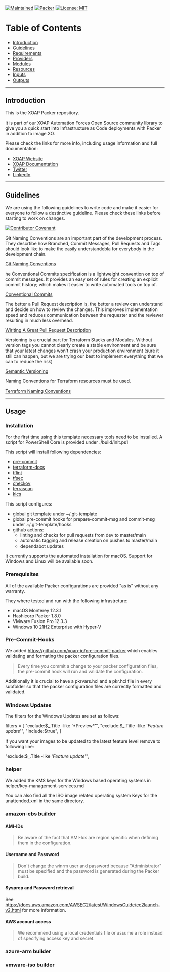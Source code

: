[![Maintained](https://img.shields.io/badge/Maintained%20by-XOAP-success)](https://xoap.io)
[![Packer](https://img.shields.io/badge/Packer-%3E%3D1.8.0-blue)](https://packer.io)
[![License: MIT](https://img.shields.io/badge/License-MIT-yellow.svg)](https://opensource.org/licenses/MIT)

# Table of Contents

- [Introduction](#introduction)
- [Guidelines](#guidelines)
- [Requirements](#requirements)
- [Providers](#providers)
- [Modules](#modules)
- [Resources](#resources)
- [Inputs](#inputs)
- [Outputs](#outputs)

---

## Introduction

This is the XOAP Packer repository.

It is part of our XOAP Automation Forces Open Source community library to give you a quick start into Infrastructure as Code deployments with Packer in addition to image.XO.

Please check the links for more info, including usage information and full documentation:

- [XOAP Website](https://xoap.io)
- [XOAP Documentation](https://docs.xoap.io)
- [Twitter](https://twitter.com/xoap_io)
- [LinkedIn](https://www.linkedin.com/company/xoap_io)

---

## Guidelines

We are using the following guidelines to write code and make it easier for everyone to follow a destinctive guideline. Please check these links before starting to work on changes.

[![Contributor Covenant](https://img.shields.io/badge/Contributor%20Covenant-2.1-4baaaa.svg)](CODE_OF_CONDUCT.md)

Git Naming Conventions are an important part of the development process. They descrtibe how Branched, Commit Messages, Pull Requests and Tags should look like to make the easily understandebla for everybody in the development chain.

[Git Naming Conventions](https://namingconvention.org/git/)

he Conventional Commits specification is a lightweight convention on top of commit messages. It provides an easy set of rules for creating an explicit commit history; which makes it easier to write automated tools on top of.

[Conventional Commits](https://www.conventionalcommits.org/en/v1.0.0/)

The better a Pull Request description is, the better a review can understand and decide on how to review the changes. This improves implementation speed and reduces communication between the requester and the reviewer resulting in much less overhead.

[Wiriting A Great Pull Request Description](https://www.pullrequest.com/blog/writing-a-great-pull-request-description/)

Versioning is a crucial part for Terraform Stacks and Modules. Without version tags you cannot clearly create a stable environment and be sure that your latest changes won't crash your production environment (sure it still can happen, but we are trying our best to implement everything that we can to reduce the risk)

[Semantic Versioning](https://semver.org)

Naming Conventions for Terraform resources must be used.

[Terraform Naming Conventions](https://www.terraform-best-practices.com/naming)

---

## Usage

### Installation

For the first time using this template necessary tools need to be installed.
A script for PowerShell Core is provided under ./build/init.ps1

This script will install following dependencies:

- [pre-commit](https://github.com/pre-commit/pre-commit)
- [terraform-docs](https://github.com/terraform-docs/terraform-docs)
- [tflint](https://github.com/terraform-linters/tflint)
- [tfsec](https://github.com/aquasecurity/tfsec)
- [checkov](https://github.com/bridgecrewio/checkov)
- [terrascan](https://github.com/accurics/terrascan)
- [kics](https://github.com/Checkmarx/kics)

This script configures:

- global git template under ~/.git-template
- global pre-commit hooks for prepare-commit-msg and commit-msg under ~/.git-template/hooks
- github actions:
  - linting and checks for pull requests from dev to master/main
  - automatic tagging and release creation on pushes to master/main
  - dependabot updates

It currently supports the automated installation for macOS. Support for Windows and Linux will be available soon.

### Prerequisites

All of the available Packer configurations are provided "as is" without any warranty.

They where tested and run with the following infrastrcture:

- macOS Monterey 12.3.1
- Hashicorp Packer 1.8.0
- VMware Fusion Pro 12.3.3
- Windows 10 21H2 Enterprise with Hyper-V

### Pre-Commit-Hooks

We added https://github.com/xoap-io/pre-commit-packer which enables validating and formating the packer configuration files.

> Every time you commit a change to your packer configuration files, the pre-commit hook will run and validate the configuration.

Additionally it is crucial to have a pkrvars.hcl and a pkr.hcl file in every subfolder so that the packer configuration files are correctly formatted and validated.

### Windows Updates

The filters for the Windows Updates are set as follows:

filters = [
"exclude:$_.Title -like '*Preview*'",
"exclude:$_.Title -like '*Feature update*'",
"include:$true",
]

If you want your images to be updated to the latest feature level remove to following line:

"exclude:$\_.Title -like '_Feature update_'",

### helper

We added the KMS keys for the Windows based operating systems in helper/key-management-services.md

You can also find all the ISO image related operating system Keys for the unattended.xml in the same directory.

### amazon-ebs builder

#### AMI-IDs

> Be aware of the fact that AMI-Ids are region specific when defining them in the configuration.

#### Username and Password

> Don´t change the winrm user and password because "Administrator" must be specified and the password is generated during the Packer build.

#### Sysprep and Password retrieval

See https://docs.aws.amazon.com/AWSEC2/latest/WindowsGuide/ec2launch-v2.html for more information.

#### AWS account access

> We recommend using a local credentials file or assume a role instead of specifying access key and secret.

### azure-arm builder

### vmware-iso builder
